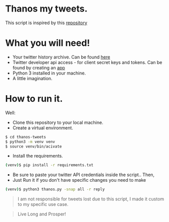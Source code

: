 # Thanos my tweets.

This script is inspired by this [repository](https://github.com/koenrh/delete-tweets) 

# What you will need!

  - Your twitter history archive. Can be found [here](https://twitter.com/settings/account) 
  - Twitter developer api access - for client secret keys and tokens. Can be found by creating an [app](https://developer.twitter.com/en/apps)
  - Python 3 installed in your machine.
  - A little imagination.

# How to run it.
Well:
  - Clone this repository to your local machine.
  - Create a virtual environment.
  ```sh
$ cd thanos-tweets
$ python3 -m venv venv
$ source venv/bin/acivate
```
  - Install the requirements.
 ```sh
(venv)$ pip install -r requirements.txt
```
 
 - Be sure to paste your twitter API credentials inside the script.. Then,
 - Just Run it if you don't have specific changes you need to make
 
 ```sh
(venv)$ python3 thanos.py -snap all -r reply
```

> I am not responsible for tweets lost due to this script,
> I made it custom to my specific use case.


> Live Long and Prosper!
